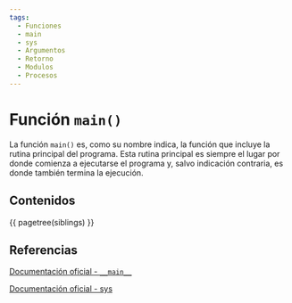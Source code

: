 ```yaml
---
tags:
  - Funciones
  - main
  - sys
  - Argumentos
  - Retorno
  - Modulos
  - Procesos
---
```


# Función `main()`

La función `main()` es, 
como su nombre indica,
la función que incluye la rutina principal del programa.
Esta rutina principal es siempre el lugar por donde comienza a ejecutarse el programa 
y, salvo indicación contraria, 
es donde también termina la ejecución. 


## Contenidos

{{ pagetree(siblings) }}





## Referencias

[Documentación oficial - `__main__`](https://docs.python.org/es/3/library/__main__.html)

[Documentación oficial - sys](https://docs.python.org/es/3/library/sys.html)